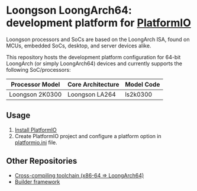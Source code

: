 Loongson LoongArch64: development platform for [PlatformIO](https://platformio.org/)
===

Loongson processors and SoCs are based on the LoongArch ISA, found on MCUs,
embedded SoCs, desktop, and server devices alike.

This repository hosts the development platform configuration for 64-bit
LoongArch (or simply LoongArch64) devices and currently supports the following
SoC/processors:

| Processor Model | Core Architecture | Model Code |
|-----------------|-------------------|------------|
| Loongson 2K0300 | Loongson LA264    | ls2k0300   |

Usage
---

1. [Install PlatformIO](https://platformio.org/)
2. Create PlatformIO project and configure a platform option in
   [platformio.ini](https://docs.platformio.org/page/projectconf.html) file.

Other Repositories
---

- [Cross-compiling toolchain (x86-64 => LoongArch64)](https://github.com/loongson-community/toolchain-loongarch64)
- [Builder framework](https://github.com/loongson-community/builder-framework-loongarch)
